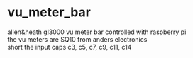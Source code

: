 # vu_meter_bar
allen&amp;heath gl3000 vu meter bar controlled with raspberry pi<br />
the vu meters are SQ10 from anders electronics<br />
short the input caps c3, c5, c7, c9, c11, c14<br />
